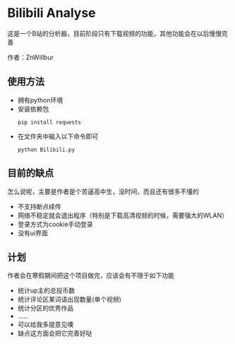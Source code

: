 # Bilibili Analyse
这是一个B站的分析器，目前阶段只有下载视频的功能，其他功能会在以后慢慢完善

作者：ZnWillbur

## 使用方法
- 拥有python环境
- 安装依赖包
  ```
  pip install requests
  ```
- 在文件夹中输入以下命令即可
  ```
  python Bilibili.py
  ```


## 目前的缺点
怎么说呢，主要是作者是个苦逼高中生，没时间，而且还有很多不懂的
- 不支持断点续传
- 网络不稳定就会退出程序（特别是下载高清视频的时候，需要强大的WLAN）
- 登录方式为cookie手动登录
- 没有ui界面

## 计划
作者会在寒假期间把这个项目做完，应该会有不限于如下功能
- 统计up主的总投币数
- 统计评论区某词语出现数量(单个视频)
- 统计分区的优秀作品
- ......
- 可以给我多提意见噢
- 缺点这方面会把它完善好哒